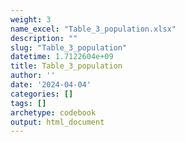 ```yaml
---
weight: 3
name_excel: "Table_3_population.xlsx"
description: ""
slug: "Table_3_population"
datetime: 1.7122604e+09
title: Table_3_population
author: ''
date: '2024-04-04'
categories: []
tags: []
archetype: codebook
output: html_document
---
```


<div class="tabcontent"></div>
